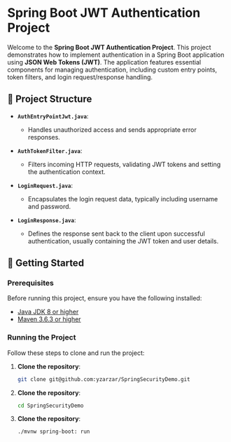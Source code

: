 # Spring Boot JWT Authentication Project

Welcome to the **Spring Boot JWT Authentication Project**. This project demonstrates how to implement authentication in a Spring Boot application using **JSON Web Tokens (JWT)**. The application features essential components for managing authentication, including custom entry points, token filters, and login request/response handling.

## 📂 Project Structure

- **`AuthEntryPointJwt.java`**: 
  - Handles unauthorized access and sends appropriate error responses.
  
- **`AuthTokenFilter.java`**: 
  - Filters incoming HTTP requests, validating JWT tokens and setting the authentication context.

- **`LoginRequest.java`**: 
  - Encapsulates the login request data, typically including username and password.

- **`LoginResponse.java`**: 
  - Defines the response sent back to the client upon successful authentication, usually containing the JWT token and user details.

## 🚀 Getting Started

### Prerequisites

Before running this project, ensure you have the following installed:

- [Java JDK 8 or higher](https://www.oracle.com/java/technologies/javase-downloads.html)
- [Maven 3.6.3 or higher](https://maven.apache.org/download.cgi)

### Running the Project

Follow these steps to clone and run the project:

1. **Clone the repository**:
   ```bash
   git clone git@github.com:yzarzar/SpringSecurityDemo.git

2. **Clone the repository**:
   ```bash
   cd SpringSecurityDemo

1. **Clone the repository**:
   ```bash
   ./mvnw spring-boot: run
